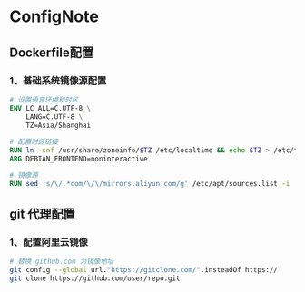 # ConfigNote

## Dockerfile配置

### 1、基础系统镜像源配置

```dockerfile
# 设置语言环境和时区
ENV LC_ALL=C.UTF-8 \
    LANG=C.UTF-8 \
    TZ=Asia/Shanghai
    
# 配置时区链接
RUN ln -snf /usr/share/zoneinfo/$TZ /etc/localtime && echo $TZ > /etc/timezone
ARG DEBIAN_FRONTEND=noninteractive

# 镜像源
RUN sed 's/\/.*com/\/\/mirrors.aliyun.com/g' /etc/apt/sources.list -i
```



## git 代理配置

### 1、配置阿里云镜像

```bash
# 替换 github.com 为镜像地址
git config --global url."https://gitclone.com/".insteadOf https://
git clone https://github.com/user/repo.git
```

